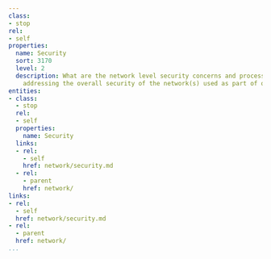 ```yaml
---
class:
- stop
rel:
- self
properties:
  name: Security
  sort: 3170
  level: 2
  description: What are the network level security concerns and process in place for
    addressing the overall security of the network(s) used as part of operating services.
entities:
- class:
  - stop
  rel:
  - self
  properties:
    name: Security
  links:
  - rel:
    - self
    href: network/security.md
  - rel:
    - parent
    href: network/
links:
- rel:
  - self
  href: network/security.md
- rel:
  - parent
  href: network/
...
```

